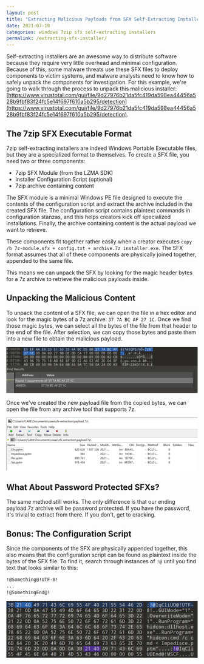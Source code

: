 ```yaml
---
layout: post
title: "Extracting Malicious Payloads from SFX Self-Extracting Installers"
date: 2021-07-10
categories: windows 7zip sfx self-extracting installers
permalink: /extracting-sfx-installer/
---
```


Self-extracting installers are an awesome way to distribute software because they require very little overhead and minimal configuration. Because of this, some malware threats use these SFX files to deploy components to victim systems, and malware analysts need to know how to safely unpack the components for investigation. For this example, we're going to walk through the process to unpack this malicious installer: [https://www.virustotal.com/gui/file/9d27976b21da5fc419da598ea44456a528b9fbf83f24fc5e14f697f610a5b295/detection](https://www.virustotal.com/gui/file/9d27976b21da5fc419da598ea44456a528b9fbf83f24fc5e14f697f610a5b295/detection).

## The 7zip SFX Executable Format

7zip self-extracting installers are indeed Windows Portable Executable files, but they are a specialized format to themselves. To create a SFX file, you need two or three components:

- 7zip SFX Module (from the LZMA SDK)
- Installer Configuration Script (optional)
- 7zip archive containing content

The SFX module is a minimal Windows PE file designed to execute the contents of the configuration script and extract the archive included in the created SFX file. The configuration script contains plaintext commands in configuration stanzas, and this helps creators kick off specialized installations. Finally, the archive containing content is the actual payload we want to retrieve.

These components fit together rather easily when a creator executes `copy /b 7z-module.sfx + config.txt + archive.7z installer.exe`. The SFX format assumes that all of these components are physically joined together, appended to the same file.

This means we can unpack the SFX by looking for the magic header bytes for a 7z archive to retrieve the malicious payloads inside.

## Unpacking the Malicious Content

To unpack the content of a SFX file, we can open the file in a hex editor and look for the magic bytes of a 7z archive: `37 7A BC AF 27 1C`. Once we find those magic bytes, we can select all the bytes of the file from that header to the end of the file. After selection, we can copy those bytes and paste them into a new file to obtain the malicious payload.

![Searching for 7z Magic Bytes](/assets/images/extracting-sfx-installer/searching-magic-bytes.png)

Once we've created the new payload file from the copied bytes, we can open the file from any archive tool that supports 7z.

![Opening extracted payload](/assets/images/extracting-sfx-installer/opening-extracted-payload.png)

## What About Password Protected SFXs?

The same method still works. The only difference is that our ending payload.7z archive will be password protected. If you have the password, it's trivial to extract from there. If you don't, get to cracking.

## Bonus: The Configuration Script

Since the components of the SFX are physically appended together, this also means that the configuration script can be found as plaintext inside the bytes of the SFX file. To find it, search through instances of `!@` until you find text that looks similar to this:

```txt
!@Something@!UTF-8!
...
!@SomethingEnd@!
```

![SFX Configuration Script](/assets/images/extracting-sfx-installer/configuration-script.png)
